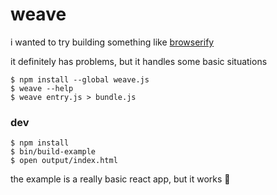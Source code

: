 # weave

i wanted to try building something like [browserify](http://browserify.org/)

it definitely has problems, but it handles some basic situations

```shell
$ npm install --global weave.js
$ weave --help
$ weave entry.js > bundle.js
```

### dev

```shell
$ npm install
$ bin/build-example
$ open output/index.html
```

the example is a really basic react app, but it works :100:
